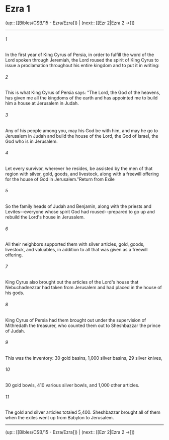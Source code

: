 # Ezra 1

(up:: [[Bibles/CSB/15 - Ezra/Ezra]]) | (next:: [[Ezr 2|Ezra 2 →]])

***


###### 1 
In the first year of King Cyrus of Persia, in order to fulfill the word of the Lord spoken through Jeremiah, the Lord roused the spirit of King Cyrus to issue a proclamation throughout his entire kingdom and to put it in writing: 

###### 2 
This is what King Cyrus of Persia says: "The Lord, the God of the heavens, has given me all the kingdoms of the earth and has appointed me to build him a house at Jerusalem in Judah. 

###### 3 
Any of his people among you, may his God be with him, and may he go to Jerusalem in Judah and build the house of the Lord, the God of Israel, the God who is in Jerusalem. 

###### 4 
Let every survivor, wherever he resides, be assisted by the men of that region with silver, gold, goods, and livestock, along with a freewill offering for the house of God in Jerusalem."Return from Exile 

###### 5 
So the family heads of Judah and Benjamin, along with the priests and Levites--everyone whose spirit God had roused--prepared to go up and rebuild the Lord's house in Jerusalem. 

###### 6 
All their neighbors supported them with silver articles, gold, goods, livestock, and valuables, in addition to all that was given as a freewill offering. 

###### 7 
King Cyrus also brought out the articles of the Lord's house that Nebuchadnezzar had taken from Jerusalem and had placed in the house of his gods. 

###### 8 
King Cyrus of Persia had them brought out under the supervision of Mithredath the treasurer, who counted them out to Sheshbazzar the prince of Judah. 

###### 9 
This was the inventory: 30 gold basins, 1,000 silver basins, 29 silver knives, 

###### 10 
30 gold bowls, 410 various silver bowls, and 1,000 other articles. 

###### 11 
The gold and silver articles totaled 5,400. Sheshbazzar brought all of them when the exiles went up from Babylon to Jerusalem.

***

(up:: [[Bibles/CSB/15 - Ezra/Ezra]]) | (next:: [[Ezr 2|Ezra 2 →]])
